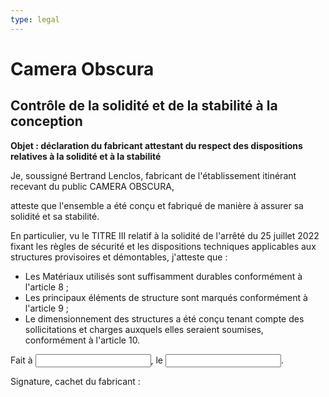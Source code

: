 ```yaml
---
type: legal
---
```


# Camera Obscura

## Contrôle de la solidité et de la stabilité à la conception

**Objet : déclaration du fabricant attestant du respect des dispositions relatives à la solidité et à la stabilité**

Je, soussigné Bertrand Lenclos, fabricant de l'établissement itinérant recevant du public CAMERA OBSCURA,

atteste que l'ensemble a été conçu et fabriqué de manière à assurer sa solidité et sa stabilité.

En particulier, vu le TITRE III relatif à la solidité de l'arrêté du 25 juillet 2022 fixant les règles de sécurité et les dispositions techniques applicables aux structures provisoires et démontables, j'atteste que :

- Les Matériaux utilisés sont suffisamment durables conformément à l'article 8 ;
- Les principaux éléments de structure sont marqués conformément à l'article 9 ;
- Le dimensionnement des structures a été conçu tenant compte des sollicitations et charges auxquels elles seraient soumises, conformément à l'article 10.

Fait à <input>, le <input>.

Signature, cachet du fabricant :


